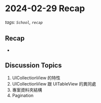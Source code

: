 # 2024-02-29 Recap
###### tags: `School`, `recap`
## Recap

- 
    
    

## Discussion Topics
1. UICollectionView 的特性
2. UICollectionView 跟 UITableView 的異同處
3. 專案資料夾結構
4. Pagination